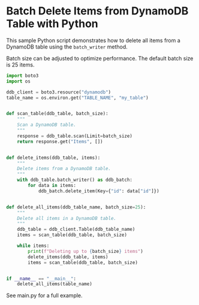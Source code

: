 # Batch Delete Items from DynamoDB Table with Python

This sample Python script demonstrates how to delete all items from a DynamoDB table using the `batch_writer` method.

Batch size can be adjusted to optimize performance. The default batch size is 25 items.

```python
import boto3
import os

ddb_client = boto3.resource("dynamodb")
table_name = os.environ.get("TABLE_NAME", "my_table")


def scan_table(ddb_table, batch_size):
    """
    Scan a DynamoDB table.
    """
    response = ddb_table.scan(Limit=batch_size)
    return response.get("Items", [])


def delete_items(ddb_table, items):
    """
    Delete items from a DynamoDB table.
    """
    with ddb_table.batch_writer() as ddb_batch:
        for data in items:
            ddb_batch.delete_item(Key={"id": data["id"]})


def delete_all_items(ddb_table_name, batch_size=25):
    """
    Delete all items in a DynamoDB table.
    """
    ddb_table = ddb_client.Table(ddb_table_name)
    items = scan_table(ddb_table, batch_size)

    while items:
        print(f"Deleting up to {batch_size} items")
        delete_items(ddb_table, items)
        items = scan_table(ddb_table, batch_size)


if __name__ == "__main__":
    delete_all_items(table_name)

```

See main.py for a full example.
